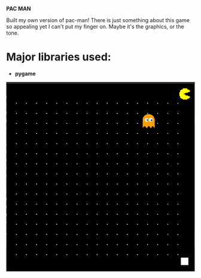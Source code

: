 **PAC MAN**

Built my own version of pac-man! There is just something about this game so appealing yet I can't put my finger on. Maybe it's the graphics, or the tone.

# Major libraries used:
- **pygame**

![alt text](pac_man.png)
